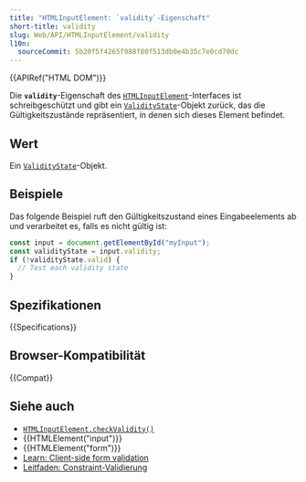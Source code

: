 ```yaml
---
title: "HTMLInputElement: `validity`-Eigenschaft"
short-title: validity
slug: Web/API/HTMLInputElement/validity
l10n:
  sourceCommit: 5b20f5f4265f988f80f513db0e4b35c7e0cd70dc
---
```


{{APIRef("HTML DOM")}}

Die **`validity`**-Eigenschaft des [`HTMLInputElement`](/de/docs/Web/API/HTMLInputElement)-Interfaces ist schreibgeschützt und gibt ein [`ValidityState`](/de/docs/Web/API/ValidityState)-Objekt zurück, das die Gültigkeitszustände repräsentiert, in denen sich dieses Element befindet.

## Wert

Ein [`ValidityState`](/de/docs/Web/API/ValidityState)-Objekt.

## Beispiele

Das folgende Beispiel ruft den Gültigkeitszustand eines Eingabeelements ab und verarbeitet es, falls es nicht gültig ist:

```js
const input = document.getElementById("myInput");
const validityState = input.validity;
if (!validityState.valid) {
  // Test each validity state
}
```

## Spezifikationen

{{Specifications}}

## Browser-Kompatibilität

{{Compat}}

## Siehe auch

- [`HTMLInputElement.checkValidity()`](/de/docs/Web/API/HTMLInputElement/checkValidity)
- {{HTMLElement("input")}}
- {{HTMLElement("form")}}
- [Learn: Client-side form validation](/de/docs/Learn_web_development/Extensions/Forms/Form_validation)
- [Leitfaden: Constraint-Validierung](/de/docs/Web/HTML/Constraint_validation)
